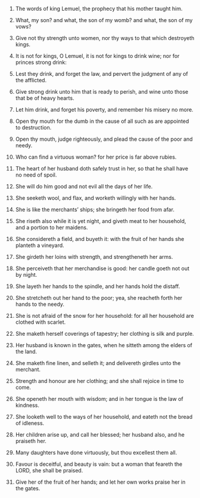 1. The words of king Lemuel, the prophecy that his mother taught
him.

2. What, my son? and what, the son of my womb? and what, the son of
my vows?

3. Give not thy strength unto women, nor thy ways to that
which destroyeth kings.

4. It is not for kings, O Lemuel, it is not for kings to drink wine;
nor for princes strong drink:

5. Lest they drink, and forget the
law, and pervert the judgment of any of the afflicted.

6. Give strong drink unto him that is ready to perish, and wine unto
those that be of heavy hearts.

7. Let him drink, and forget his poverty, and remember his misery no
more.

8. Open thy mouth for the dumb in the cause of all such as are
appointed to destruction.

9. Open thy mouth, judge righteously, and plead the cause of the
poor and needy.

10. Who can find a virtuous woman? for her price is far above
rubies.

11. The heart of her husband doth safely trust in her, so that he
shall have no need of spoil.

12. She will do him good and not evil all the days of her life.

13. She seeketh wool, and flax, and worketh willingly with her
hands.

14. She is like the merchants’ ships; she bringeth her food from
afar.

15. She riseth also while it is yet night, and giveth meat to her
household, and a portion to her maidens.

16. She considereth a field, and buyeth it: with the fruit of her
hands she planteth a vineyard.

17. She girdeth her loins with strength, and strengtheneth her arms.

18. She perceiveth that her merchandise is good: her candle goeth
not out by night.

19. She layeth her hands to the spindle, and her hands hold the
distaff.

20. She stretcheth out her hand to the poor; yea, she reacheth forth
her hands to the needy.

21. She is not afraid of the snow for her household: for all her
household are clothed with scarlet.

22. She maketh herself coverings of tapestry; her clothing is silk
and purple.

23. Her husband is known in the gates, when he sitteth among the
elders of the land.

24. She maketh fine linen, and selleth it; and delivereth girdles
unto the merchant.

25. Strength and honour are her clothing; and she shall rejoice in
time to come.

26. She openeth her mouth with wisdom; and in her tongue is the law
of kindness.

27. She looketh well to the ways of her household, and eateth not
the bread of idleness.

28. Her children arise up, and call her blessed; her husband also,
and he praiseth her.

29. Many daughters have done virtuously, but thou excellest them
all.

30. Favour is deceitful, and beauty is vain: but a woman that
feareth the LORD, she shall be praised.

31. Give her of the fruit of her hands; and let her own works praise
her in the gates.